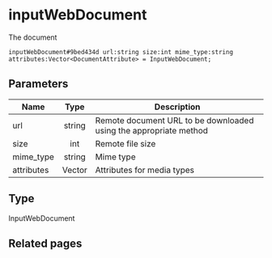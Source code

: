 # inputWebDocument
The document

```
inputWebDocument#9bed434d url:string size:int mime_type:string attributes:Vector<DocumentAttribute> = InputWebDocument;
```

## Parameters
| Name | Type | Description |
| ---- | :----: | ----------- |
| url | string | Remote document URL to be downloaded using the appropriate method |
| size | int | Remote file size |
| mime_type | string | Mime type |
| attributes | Vector<DocumentAttribute> | Attributes for media types |


## Type
InputWebDocument

## Related pages
